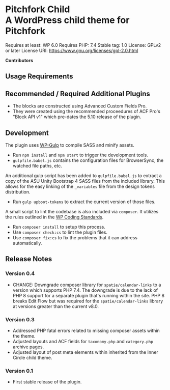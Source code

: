 # Pitchfork Child <br/> A WordPress child theme for Pitchfork

Requires at least: WP 6.0
Requires PHP: 7.4
Stable tag: 1.0
License: GPLv2 or later
License URI: https://www.gnu.org/licenses/gpl-2.0.html

**Contributors**

## Usage Requirements

## Recommended / Required Additional Plugins

- The blocks are constructed using Advanced Custom Fields Pro.
- They were created using the recommended proceedures of ACF Pro's "Block API v1" which pre-dates the 5.10 release of the plugin.

## Development

The plugin uses [WP-Gulp](https://github.com/ahmadawais/WPGulp) to compile SASS and minify assets.

- Run `npm install` and `npm start` to trigger the development tools.
- `gulpfile.babel.js` contains the configuration files for BrowserSync, the watched file paths, etc.

An additional gulp script has been added to `gulpfile.babel.js` to extract a copy of the ASU Unity Bootstrap 4 SASS files from the included library. This allows for the easy linking of the `_variables` file from the design tokens distribution.

- Run `gulp upboot-tokens` to extract the current version of those files.

A small script to lint the codebase is also included via `composer`. It utilizes the rules outlined in the [WP Coding Standards](https://github.com/WordPress/WordPress-Coding-Standards).

- Run `composer install` to setup this process.
- Use `composer check:cs` to lint the plugin files.
- Use `composer fix:cs` to fix the problems that it can address automatically.

## Release Notes

### Version 0.4

- CHANGE: Downgrade composer library for `spatie/calendar-links` to a version which supports PHP 7.4. The downgrade is due to the lack of PHP 8 support for a separate plugin that's running within the site. PHP 8 breaks Edit Flow but was required for the `spatie/calendar-links` library at versions greater than the current v8.0.

### Version 0.3

- Addressed PHP fatal errors related to missing composer assets within the theme.
- Adjusted layouts and ACF fields for `taxonomy.php` and `category.php` archive pages.
- Adjusted layout of post meta elements within inherited from the Inner Circle child theme.

### Version 0.1

- First stable release of the plugin.
